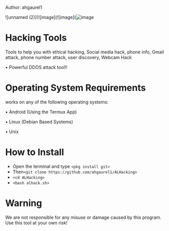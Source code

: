 Author: ahgaurel1

![unnamed (2)](![image](![image](![image](https://user-images.githubusercontent.com/94483858/158473323-7529fe05-59bb-4adc-b4e3-15427c07bd30.png)


# Hacking Tools
Tools to help you with ethical hacking, Social media hack, phone info, Gmail attack, phone number attack, user discovery, Webcam Hack

• Powerful DDOS attack tool!!


# Operating System Requirements
works on any of the following operating systems:

• Android (Using the Termux App)

• Linux (Debian Based Systems)

• Unix

# How to Install
* Open the terminal and type `<pkg install git>`
* Then`<git clone https://github.com/ahgaurel1/ALHacking>`
* `<cd ALHacking>`
* `<bash alhack.sh>`


# Warning

We are not responsible for any misuse or damage caused by this program. Use this tool at your own risk!
